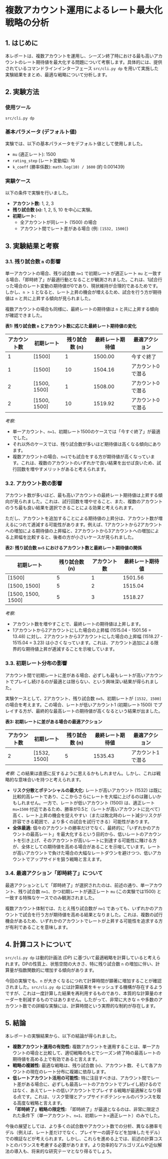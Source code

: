 # 複数アカウント運用によるレート最大化戦略の分析

## 1. はじめに

本レポートは、複数アカウントを運用し、シーズン終了時における最も高いアカウントのレート期待値を最大化する問題について考察します。具体的には、提供されているコマンドラインインターフェース `src/cli.py dp` を用いて実施した実験結果をまとめ、最適な戦略について分析します。

## 2. 実験方法

### 使用ツール
`src/cli.py dp`

### 基本パラメータ (デフォルト値)
実験では、以下の基本パラメータをデフォルト値として使用しました。
*   `mu` (適正レート): 1500
*   `rating_step` (レート変動幅): 16
*   `k_coeff` (勝率係数): `math.log(10) / 1600` (約 0.001439)

### 実験ケース
以下の条件で実験を行いました。
*   **アカウント数:** 1, 2, 3
*   **残り試合数 (`n`):** 1, 2, 5, 10 を中心に実験。
*   **初期レート:**
    *   全アカウントが同レート (1500) の場合
    *   アカウント間でレート差がある場合 (例: `[1532, 1500]`)

## 3. 実験結果と考察

### 3.1. 残り試合数 `n` の影響

単一アカウントの場合、残り試合数 `n=1` で初期レートが適正レート `mu` と一致する場合、「即時終了」が最適行動となることが観測されました。これは、1試合行った場合のレート変動の期待値が0であり、現状維持が合理的であるためです。しかし、`n > 1` となると、レート上昇の機会が増えるため、試合を行う方が期待値は `n` と共に上昇する傾向が見られました。

複数アカウントの場合も同様に、最終レートの期待値は `n` と共に上昇する傾向が確認できました。

**表1: 残り試合数 `n` とアカウント数に応じた最終レート期待値の変化**

| アカウント数 | 初期レート     | 残り試合数 (n) | 最終レート期待値 | 最適アクション   |
|--------------|----------------|----------------|--------------------|--------------------|
| 1            | [1500]         | 1              | 1500.00            | 今すぐ終了         |
| 1            | [1500]         | 10             | 1504.16            | アカウント0で潜る    |
| 2            | [1500, 1500]   | 1              | 1508.00            | アカウント0で潜る    |
| 2            | [1500, 1500]   | 10             | 1519.92            | アカウント0で潜る    |

*考察:*
*   単一アカウント、`n=1`、初期レート1500のケースでは「今すぐ終了」が最適でした。
*   それ以外のケースでは、残り試合数が多いほど期待値は高くなる傾向にあります。
*   複数アカウントの場合、`n=1`でも試合をする方が期待値が高くなっています。これは、複数のアカウントのいずれかで良い結果を出せば良いため、試行回数を増やすメリットがあると考えられます。

### 3.2. アカウント数の影響

アカウント数が多いほど、最も高いアカウントの最終レート期待値は上昇する傾向が見られました。これは、試行回数を増やせること、また、複数のアカウントのうち最も良い結果を選択できることによる効果と考えられます。

ただし、アカウントを追加することによる期待値の上昇分は、アカウント数が増えるにつれて逓減する可能性があります。例えば、1アカウントから2アカウントへの増加による期待値の上昇幅と、2アカウントから3アカウントへの増加による上昇幅を比較すると、後者の方が小さいケースが見られました。

**表2: 残り試合数 `n=5` におけるアカウント数と最終レート期待値の関係**

| 初期レート             | 残り試合数 (n) | アカウント数 | 最終レート期待値 |
|------------------------|----------------|--------------|--------------------|
| [1500]                 | 5              | 1            | 1501.56            |
| [1500, 1500]           | 5              | 2            | 1515.04            |
| [1500, 1500, 1500]     | 5              | 3            | 1518.27            |

*考察:*
*   アカウント数を増やすことで、最終レートの期待値は上昇します。
*   1アカウントから2アカウントにした場合の上昇幅 (1515.04 - 1501.56 = 13.48) に対し、2アカウントから3アカウントにした場合の上昇幅 (1518.27 - 1515.04 = 3.23) は小さくなっています。これは、アカウント追加による限界的な期待値上昇が逓減することを示唆しています。

### 3.3. 初期レート分布の影響

アカウント間で初期レートに差がある場合、必ずしも最もレートが高いアカウントでプレイし続けるのが最適とは限らない、という興味深い結果が得られました。

実験ケースとして、2アカウント、残り試合数 `n=5`、初期レートが `[1532, 1500]` の場合を考えます。この場合、レートが低いアカウント1 (初期レート1500) でプレイする方が、最終的な最高レートの期待値が高くなるという結果が出ました。

**表3: 初期レートに差がある場合の最適アクション**

| アカウント数 | 初期レート     | 残り試合数 (n) | 最終レート期待値 | 最適アクション   |
|--------------|----------------|----------------|--------------------|--------------------|
| 2            | [1532, 1500]   | 5              | 1535.43            | アカウント1で潜る    |

*考察:*
この結果は直感に反するように思えるかもしれません。しかし、これは戦略的な意味合いを持つと考えられます。
*   **リスク分散とポテンシャルの最大化:** レートが高いアカウント (1532) は既に比較的高レートであり、ここからさらにレートを大幅に上げるのは難しいかもしれません。一方で、レートが低いアカウント (1500) は、適正レート `mu=1500` 付近であるため、勝率が0.5と（レートが高いアカウントに比べて）高く、レート上昇の機会を捉えやすい（または敗北時のレート減少リスクが許容できる範囲で、より多くの試合を試行できる）可能性があります。
*   **全体最適:** 個々のアカウントの勝率だけでなく、最終的に「いずれかのアカウントの最高レート」を最大化するという目的から、低いレートのアカウントを引き上げ、そのアカウントが高いレートに到達する可能性に賭ける方が、全体としての期待値を高める場合があることを示唆しています。レートが高いアカウントで負けた場合の大幅なレートダウンを避けつつ、低いアカウントでアップサイドを狙う戦略と言えます。

### 3.4. 最適アクション「即時終了」について

最適アクションとして「即時終了」が選択されたのは、前述の通り、単一アカウント、残り試合数 `n=1`、かつ初期レートが適正レート `mu` (この実験では1500) と一致する特殊なケースでのみ観測されました。

複数アカウント体制では、たとえ残り試合数が `n=1` であっても、いずれかのアカウントで試合を行う方が期待値を高める結果となりました。これは、複数の試行機会があるため、いずれかのアカウントでレートが上昇する可能性を追求する方が有利であることを意味します。

## 4. 計算コストについて

`src/cli.py dp` は動的計画法 (DP) に基づいて最適戦略を計算していると考えられます。DPの性質上、状態空間の大きさ、特に残り試合数 `n` の増加に伴い、計算量が指数関数的に増加する傾向があります。

今回の実験でも、`n` が大きくなるにつれて計算時間が顕著に増加することが確認されました。`src/cli.py dp` には計算結果をキャッシュする機構が存在するようですが、これは一度計算した結果を再利用するものであり、本質的な計算量のオーダーを削減するものではありません。したがって、非常に大きな `n` や多数のアカウント数での詳細な実験には、計算時間という実際的な制約が存在します。

## 5. 結論

本レポートの実験結果から、以下の結論が得られました。

*   **複数アカウント運用の有効性:** 複数アカウントを運用することは、単一アカウントの場合と比較して、適切戦略のもとでシーズン終了時の最高レートの期待値を高める上で有効であると言えます。
*   **戦略の複雑性:** 最適な戦略は、残り試合数 (`n`)、アカウント数、そして各アカウントの現在のレート分布に複雑に依存します。
*   **低レートアカウント活用の可能性:** 特に注目すべきは、アカウント間でレート差がある場合に、必ずしも最高レートのアカウントでプレイし続けるのではなく、あえてレートの低いアカウントでプレイする戦略が最適解となり得る点です。これは、リスク管理とアップサイドポテンシャルのバランスを取る高度な戦略と言えます。
*   **「即時終了」戦略の限定性:** 「即時終了」が最適となるのは、非常に限定された条件下（単一アカウント、`n=1`、初期レート=適正レート）のみでした。

今後の展望としては、より多くの試合数やアカウント数での分析、異なる勝率モデル（例えば、レート差だけでなく、プレイヤーの調子などを加味したモデル）での検証などが考えられます。しかし、これらを進める上では、前述の計算コストとのバランスを考慮する必要があります。より効率的なアルゴリズムや近似解法の導入も、将来的な研究テーマとなり得るでしょう。
